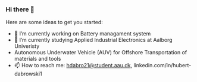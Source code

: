 ### Hi there 👋
Here are some ideas to get you started:

- 🔭 I’m currently working on Battery managament system
- 🌱 I’m currently studying Applied Industrial Electronics at Aalborg Univeristy 
- Autonomous Underwater Vehicle (AUV) for Offshore Transportation of materials and tools
- 📫 How to reach me: hdabro21@student.aau.dk, linkedin.com/in/hubert-dabrowski1
